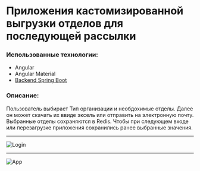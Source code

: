 # Приложения кастомизированной выгрузки отделов для последующей рассылки

### Использованные технологии:
+ Angular
+ Angular Material
+ [Backend Spring Boot](https://github.com/Madrabit/mailsender)

### Описание:

Пользователь выбирает Тип организации и необдохимые отделы. Далее он может скачать их ввиде эксель или отправить на электронную почту. Выбранные отделы сохраняются в Redis. Чтобы при следующем входе или перезагрузке приложения сохранились ранее выбранные значения.
***
![Login](app-screen-1.jpg)
***
![App](app-screen-2.jpg)
